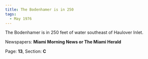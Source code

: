 ```yaml
---  
title: The Bodenhamer is in 250  
tags:  
  - May 1976  
---  
```

  
The Bodenhamer is in 250 feet of water southeast of Haulover Inlet.  
  
Newspapers: **Miami Morning News or The Miami Herald**  
  
Page: **13**, Section: **C** 
